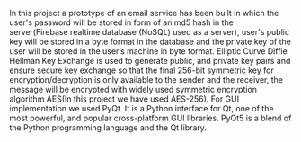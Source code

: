 In this project a prototype of an email service has
been built in which the user's password will be stored in form of an md5 hash in the
server(Firebase realtime database (NoSQL) used as a server), user's public key will be stored
in a byte format in the database and the private key of the user will be stored in the user’s
machine in byte format. Elliptic Curve Diffie Hellman Key Exchange is used to generate
public, and private key pairs and ensure secure key exchange so that the final 256-bit
symmetric key for encryption/decryption is only available to the sender and the receiver, the
message will be encrypted with widely used symmetric encryption algorithm AES(In this
project we have used AES-256). For GUI implementation we used PyQt. It is a Python
interface for Qt, one of the most powerful, and popular cross-platform GUI libraries. PyQt5 is
a blend of the Python programming language and the Qt library.
